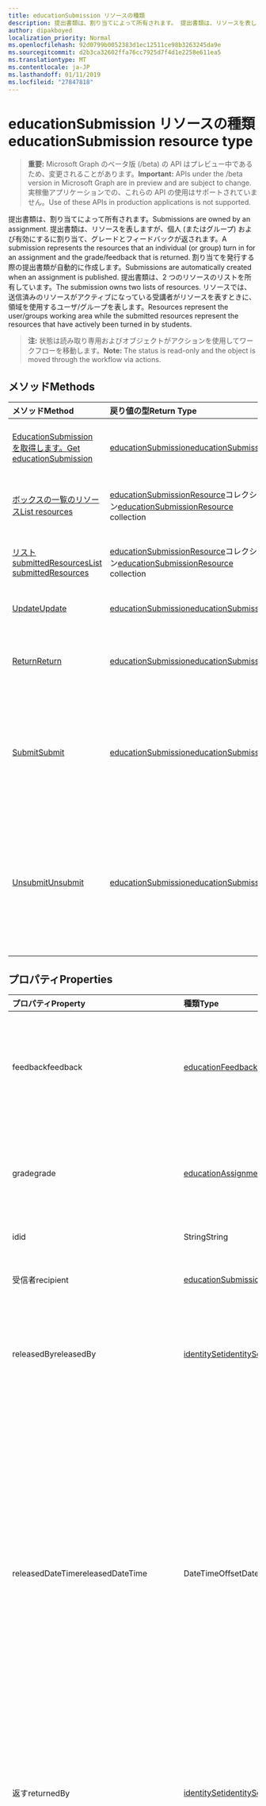 ```yaml
---
title: educationSubmission リソースの種類
description: 提出書類は、割り当てによって所有されます。 提出書類は、リソースを表しますが、個人 (またはグループ) および有効にするに割り当て、グレードとフィードバックが返されます。
author: dipakboyed
localization_priority: Normal
ms.openlocfilehash: 92d0799b0052383d1ec12511ce98b3263245da9e
ms.sourcegitcommit: d2b3ca32602ffa76cc7925d7f4d1e2258e611ea5
ms.translationtype: MT
ms.contentlocale: ja-JP
ms.lasthandoff: 01/11/2019
ms.locfileid: "27847818"
---
```

# <a name="educationsubmission-resource-type"></a><span data-ttu-id="796be-104">educationSubmission リソースの種類</span><span class="sxs-lookup"><span data-stu-id="796be-104">educationSubmission resource type</span></span>

> <span data-ttu-id="796be-105">**重要:** Microsoft Graph のベータ版 (/beta) の API はプレビュー中であるため、変更されることがあります。</span><span class="sxs-lookup"><span data-stu-id="796be-105">**Important:** APIs under the /beta version in Microsoft Graph are in preview and are subject to change.</span></span> <span data-ttu-id="796be-106">実稼働アプリケーションでの、これらの API の使用はサポートされていません。</span><span class="sxs-lookup"><span data-stu-id="796be-106">Use of these APIs in production applications is not supported.</span></span>

<span data-ttu-id="796be-107">提出書類は、割り当てによって所有されます。</span><span class="sxs-lookup"><span data-stu-id="796be-107">Submissions are owned by an assignment.</span></span> <span data-ttu-id="796be-108">提出書類は、リソースを表しますが、個人 (またはグループ) および有効にするに割り当て、グレードとフィードバックが返されます。</span><span class="sxs-lookup"><span data-stu-id="796be-108">A submission represents the resources that an individual (or group) turn in for an assignment and the grade/feedback that is returned.</span></span>
<span data-ttu-id="796be-109">割り当てを発行する際の提出書類が自動的に作成します。</span><span class="sxs-lookup"><span data-stu-id="796be-109">Submissions are automatically created when an assignment is published.</span></span> <span data-ttu-id="796be-110">提出書類は、2 つのリソースのリストを所有しています。</span><span class="sxs-lookup"><span data-stu-id="796be-110">The submission owns two lists of resources.</span></span> <span data-ttu-id="796be-111">リソースでは、送信済みのリソースがアクティブになっている受講者がリソースを表すときに、領域を使用するユーザ/グループを表します。</span><span class="sxs-lookup"><span data-stu-id="796be-111">Resources represent the user/groups working area while the submitted resources represent the resources that have actively been turned in by students.</span></span>  

><span data-ttu-id="796be-112">**注:** 状態は読み取り専用およびオブジェクトがアクションを使用してワークフローを移動します。</span><span class="sxs-lookup"><span data-stu-id="796be-112">**Note:** The status is read-only and the object is moved through the workflow via actions.</span></span> 

## <a name="methods"></a><span data-ttu-id="796be-113">メソッド</span><span class="sxs-lookup"><span data-stu-id="796be-113">Methods</span></span>

| <span data-ttu-id="796be-114">メソッド</span><span class="sxs-lookup"><span data-stu-id="796be-114">Method</span></span>           | <span data-ttu-id="796be-115">戻り値の型</span><span class="sxs-lookup"><span data-stu-id="796be-115">Return Type</span></span>    |<span data-ttu-id="796be-116">説明</span><span class="sxs-lookup"><span data-stu-id="796be-116">Description</span></span>|
|:---------------|:--------|:----------|
|[<span data-ttu-id="796be-117">EducationSubmission を取得します。</span><span class="sxs-lookup"><span data-stu-id="796be-117">Get educationSubmission</span></span>](../api/educationsubmission-get.md) | [<span data-ttu-id="796be-118">educationSubmission</span><span class="sxs-lookup"><span data-stu-id="796be-118">educationSubmission</span></span>](educationsubmission.md) |<span data-ttu-id="796be-119">**EducationSubmission**オブジェクトのプロパティと関係を参照してください。</span><span class="sxs-lookup"><span data-stu-id="796be-119">Read properties and relationships of an **educationSubmission** object.</span></span>|
|[<span data-ttu-id="796be-120">ボックスの一覧のリソース</span><span class="sxs-lookup"><span data-stu-id="796be-120">List resources</span></span>](../api/educationsubmission-list-resources.md) |<span data-ttu-id="796be-121">[educationSubmissionResource](educationsubmissionresource.md)コレクション</span><span class="sxs-lookup"><span data-stu-id="796be-121">[educationSubmissionResource](educationsubmissionresource.md) collection</span></span>| <span data-ttu-id="796be-122">**EducationSubmissionResource**オブジェクトのコレクションを取得します。</span><span class="sxs-lookup"><span data-stu-id="796be-122">Get an **educationSubmissionResource** object collection.</span></span>|
|[<span data-ttu-id="796be-123">リスト submittedResources</span><span class="sxs-lookup"><span data-stu-id="796be-123">List submittedResources</span></span>](../api/educationsubmission-list-submittedresources.md) |<span data-ttu-id="796be-124">[educationSubmissionResource](educationsubmissionresource.md)コレクション</span><span class="sxs-lookup"><span data-stu-id="796be-124">[educationSubmissionResource](educationsubmissionresource.md) collection</span></span>| <span data-ttu-id="796be-125">**EducationSubmissionResource**オブジェクトのコレクションを取得します。</span><span class="sxs-lookup"><span data-stu-id="796be-125">Get an **educationSubmissionResource** object collection.</span></span>|
|[<span data-ttu-id="796be-126">Update</span><span class="sxs-lookup"><span data-stu-id="796be-126">Update</span></span>](../api/educationsubmission-update.md) | [<span data-ttu-id="796be-127">educationSubmission</span><span class="sxs-lookup"><span data-stu-id="796be-127">educationSubmission</span></span>](educationsubmission.md) |<span data-ttu-id="796be-128">**EducationSubmission**オブジェクトを更新します。</span><span class="sxs-lookup"><span data-stu-id="796be-128">Update an **educationSubmission** object.</span></span> |
|[<span data-ttu-id="796be-129">Return</span><span class="sxs-lookup"><span data-stu-id="796be-129">Return</span></span>](../api/educationsubmission-return.md)|[<span data-ttu-id="796be-130">educationSubmission</span><span class="sxs-lookup"><span data-stu-id="796be-130">educationSubmission</span></span>](educationsubmission.md)|<span data-ttu-id="796be-131">教師は、生徒に成績とフィードバックを表示できることを示す戻り値を使用します。</span><span class="sxs-lookup"><span data-stu-id="796be-131">A teacher uses return to indicate that the grades/feedback can be shown to the student.</span></span>|
|[<span data-ttu-id="796be-132">Submit</span><span class="sxs-lookup"><span data-stu-id="796be-132">Submit</span></span>](../api/educationsubmission-submit.md)|[<span data-ttu-id="796be-133">educationSubmission</span><span class="sxs-lookup"><span data-stu-id="796be-133">educationSubmission</span></span>](educationsubmission.md)|<span data-ttu-id="796be-134">受講者にするには、割り当ての使用を送信します。</span><span class="sxs-lookup"><span data-stu-id="796be-134">A student uses submit to turn in the assignment.</span></span> <span data-ttu-id="796be-135">これは、グレーディングの**submittedResources**フォルダーにリソースをコピーし、ステータスを更新します。</span><span class="sxs-lookup"><span data-stu-id="796be-135">This will copy the resources into the **submittedResources** folder for grading and updates the status.</span></span>|
|[<span data-ttu-id="796be-136">Unsubmit</span><span class="sxs-lookup"><span data-stu-id="796be-136">Unsubmit</span></span>](../api/educationsubmission-unsubmit.md)|[<span data-ttu-id="796be-137">educationSubmission</span><span class="sxs-lookup"><span data-stu-id="796be-137">educationSubmission</span></span>](educationsubmission.md)|<span data-ttu-id="796be-138">受講者は、作業から提出された提出書類の状態に移動するのには、unsubmit を使用します。</span><span class="sxs-lookup"><span data-stu-id="796be-138">A student uses the unsubmit to move the state of the submission from submitted back to working.</span></span> <span data-ttu-id="796be-139">これは、グレーディングの**workingResources**フォルダーにリソースをコピーし、ステータスを更新します。</span><span class="sxs-lookup"><span data-stu-id="796be-139">This will copy the resources into the **workingResources** folder for grading and updates the status.</span></span>|

## <a name="properties"></a><span data-ttu-id="796be-140">プロパティ</span><span class="sxs-lookup"><span data-stu-id="796be-140">Properties</span></span>
| <span data-ttu-id="796be-141">プロパティ</span><span class="sxs-lookup"><span data-stu-id="796be-141">Property</span></span>     | <span data-ttu-id="796be-142">種類</span><span class="sxs-lookup"><span data-stu-id="796be-142">Type</span></span>   |<span data-ttu-id="796be-143">説明</span><span class="sxs-lookup"><span data-stu-id="796be-143">Description</span></span>|
|:---------------|:--------|:----------|
|<span data-ttu-id="796be-144">feedback</span><span class="sxs-lookup"><span data-stu-id="796be-144">feedback</span></span>|[<span data-ttu-id="796be-145">educationFeedback</span><span class="sxs-lookup"><span data-stu-id="796be-145">educationFeedback</span></span>](educationfeedback.md)|<span data-ttu-id="796be-146">受講者に、先生のノートを保存する [フィードバック] プロパティを保持します。</span><span class="sxs-lookup"><span data-stu-id="796be-146">Holds the feedback property which stores the teacher's notes back to students.</span></span>|
|<span data-ttu-id="796be-147">grade</span><span class="sxs-lookup"><span data-stu-id="796be-147">grade</span></span>|[<span data-ttu-id="796be-148">educationAssignmentGrade</span><span class="sxs-lookup"><span data-stu-id="796be-148">educationAssignmentGrade</span></span>](educationassignmentgrade.md)|<span data-ttu-id="796be-149">教師は、この送信に割り当てられますグレード情報を保持するには。</span><span class="sxs-lookup"><span data-stu-id="796be-149">Holds the grade information a teacher assigns to this submission.</span></span>|
|<span data-ttu-id="796be-150">id</span><span class="sxs-lookup"><span data-stu-id="796be-150">id</span></span>|<span data-ttu-id="796be-151">String</span><span class="sxs-lookup"><span data-stu-id="796be-151">String</span></span>| <span data-ttu-id="796be-152">読み取り専用です。</span><span class="sxs-lookup"><span data-stu-id="796be-152">Read-only.</span></span>|
|<span data-ttu-id="796be-153">受信者</span><span class="sxs-lookup"><span data-stu-id="796be-153">recipient</span></span>|[<span data-ttu-id="796be-154">educationSubmissionRecipient</span><span class="sxs-lookup"><span data-stu-id="796be-154">educationSubmissionRecipient</span></span>](educationsubmissionrecipient.md)|<span data-ttu-id="796be-155">この提出書類に割り当てられました。</span><span class="sxs-lookup"><span data-stu-id="796be-155">Who this submission is assigned to.</span></span>|
|<span data-ttu-id="796be-156">releasedBy</span><span class="sxs-lookup"><span data-stu-id="796be-156">releasedBy</span></span>|[<span data-ttu-id="796be-157">identitySet</span><span class="sxs-lookup"><span data-stu-id="796be-157">identitySet</span></span>](identityset.md)|<span data-ttu-id="796be-158">リリースには、この送信のステータスを移動したユーザーです。</span><span class="sxs-lookup"><span data-stu-id="796be-158">User who moved the status of this submission to released.</span></span>|
|<span data-ttu-id="796be-159">releasedDateTime</span><span class="sxs-lookup"><span data-stu-id="796be-159">releasedDateTime</span></span>|<span data-ttu-id="796be-160">DateTimeOffset</span><span class="sxs-lookup"><span data-stu-id="796be-160">DateTimeOffset</span></span>|<span data-ttu-id="796be-161">提出書類がリリースされた時点での瞬間。</span><span class="sxs-lookup"><span data-stu-id="796be-161">Moment in time when the submission was released.</span></span> <span data-ttu-id="796be-162">Timestamp 型は、ISO 8601 形式を使用して日付と時刻の情報を表し、常に UTC 時間です。</span><span class="sxs-lookup"><span data-stu-id="796be-162">The Timestamp type represents date and time information using ISO 8601 format and is always in UTC time.</span></span> <span data-ttu-id="796be-163">たとえば、2014 年 1 月 1 日午前 0 時 (UTC) は、次のようになります。`'2014-01-01T00:00:00Z'`</span><span class="sxs-lookup"><span data-stu-id="796be-163">For example, midnight UTC on Jan 1, 2014 would look like this: `'2014-01-01T00:00:00Z'`</span></span>|
|<span data-ttu-id="796be-164">返す</span><span class="sxs-lookup"><span data-stu-id="796be-164">returnedBy</span></span>|[<span data-ttu-id="796be-165">identitySet</span><span class="sxs-lookup"><span data-stu-id="796be-165">identitySet</span></span>](identityset.md)|<span data-ttu-id="796be-166">返されるには、この送信のステータスを移動したユーザーです。</span><span class="sxs-lookup"><span data-stu-id="796be-166">User who moved the status of this submission to returned.</span></span>|
|<span data-ttu-id="796be-167">returnedDateTime</span><span class="sxs-lookup"><span data-stu-id="796be-167">returnedDateTime</span></span>|<span data-ttu-id="796be-168">DateTimeOffset</span><span class="sxs-lookup"><span data-stu-id="796be-168">DateTimeOffset</span></span>|<span data-ttu-id="796be-169">提出書類が返された瞬間です。</span><span class="sxs-lookup"><span data-stu-id="796be-169">Moment in time when the submission was returned.</span></span> <span data-ttu-id="796be-170">Timestamp 型は、ISO 8601 形式を使用して日付と時刻の情報を表し、常に UTC 時間です。</span><span class="sxs-lookup"><span data-stu-id="796be-170">The Timestamp type represents date and time information using ISO 8601 format and is always in UTC time.</span></span> <span data-ttu-id="796be-171">たとえば、2014 年 1 月 1 日午前 0 時 (UTC) は、次のようになります。`'2014-01-01T00:00:00Z'`</span><span class="sxs-lookup"><span data-stu-id="796be-171">For example, midnight UTC on Jan 1, 2014 would look like this: `'2014-01-01T00:00:00Z'`</span></span>|
|<span data-ttu-id="796be-172">resourcesFolderUrl</span><span class="sxs-lookup"><span data-stu-id="796be-172">resourcesFolderUrl</span></span>|<span data-ttu-id="796be-173">String</span><span class="sxs-lookup"><span data-stu-id="796be-173">String</span></span>|<span data-ttu-id="796be-174">この送信のためのリソースのすべてのファイル、フォルダーを格納する必要があります。</span><span class="sxs-lookup"><span data-stu-id="796be-174">Folder where all file resources for this submission need to be stored.</span></span>|
|<span data-ttu-id="796be-175">status</span><span class="sxs-lookup"><span data-stu-id="796be-175">status</span></span>|<span data-ttu-id="796be-176">文字列</span><span class="sxs-lookup"><span data-stu-id="796be-176">string</span></span>| <span data-ttu-id="796be-177">読み取り専用。</span><span class="sxs-lookup"><span data-stu-id="796be-177">Read-Only.</span></span> <span data-ttu-id="796be-178">使用可能な値: `working`、`submitted`、`released`、`returned`。</span><span class="sxs-lookup"><span data-stu-id="796be-178">Possible values are: `working`, `submitted`, `released`, `returned`.</span></span>|
|<span data-ttu-id="796be-179">submittedBy</span><span class="sxs-lookup"><span data-stu-id="796be-179">submittedBy</span></span>|[<span data-ttu-id="796be-180">identitySet</span><span class="sxs-lookup"><span data-stu-id="796be-180">identitySet</span></span>](identityset.md)|<span data-ttu-id="796be-181">送信済みの状態に、リソースを移動したユーザーです。</span><span class="sxs-lookup"><span data-stu-id="796be-181">User who moved the resource into the submitted state.</span></span>|
|<span data-ttu-id="796be-182">submittedDateTime</span><span class="sxs-lookup"><span data-stu-id="796be-182">submittedDateTime</span></span>|<span data-ttu-id="796be-183">DateTimeOffset</span><span class="sxs-lookup"><span data-stu-id="796be-183">DateTimeOffset</span></span>|<span data-ttu-id="796be-184">提出書類を提出済みの状態に移動したときの時点です。</span><span class="sxs-lookup"><span data-stu-id="796be-184">Moment in time when the submission was moved into the submitted state.</span></span> <span data-ttu-id="796be-185">Timestamp 型は、ISO 8601 形式を使用して日付と時刻の情報を表し、常に UTC 時間です。</span><span class="sxs-lookup"><span data-stu-id="796be-185">The Timestamp type represents date and time information using ISO 8601 format and is always in UTC time.</span></span> <span data-ttu-id="796be-186">たとえば、2014 年 1 月 1 日午前 0 時 (UTC) は、次のようになります。`'2014-01-01T00:00:00Z'`</span><span class="sxs-lookup"><span data-stu-id="796be-186">For example, midnight UTC on Jan 1, 2014 would look like this: `'2014-01-01T00:00:00Z'`</span></span>|
|<span data-ttu-id="796be-187">unsubmittedBy</span><span class="sxs-lookup"><span data-stu-id="796be-187">unsubmittedBy</span></span>|[<span data-ttu-id="796be-188">identitySet</span><span class="sxs-lookup"><span data-stu-id="796be-188">identitySet</span></span>](identityset.md)|<span data-ttu-id="796be-189">リソースを移動したユーザーからは、作業の状態に送信します。</span><span class="sxs-lookup"><span data-stu-id="796be-189">User who moved the resource from submitted into the working state.</span></span>|
|<span data-ttu-id="796be-190">unsubmittedDateTime</span><span class="sxs-lookup"><span data-stu-id="796be-190">unsubmittedDateTime</span></span>|<span data-ttu-id="796be-191">DateTimeOffset</span><span class="sxs-lookup"><span data-stu-id="796be-191">DateTimeOffset</span></span>|<span data-ttu-id="796be-192">移動するとき、提出書類がから送信、正常な状態に瞬間です。</span><span class="sxs-lookup"><span data-stu-id="796be-192">Moment in time when the submission was moved from submitted into the working state.</span></span> <span data-ttu-id="796be-193">Timestamp 型は、ISO 8601 形式を使用して日付と時刻の情報を表し、常に UTC 時間です。</span><span class="sxs-lookup"><span data-stu-id="796be-193">The Timestamp type represents date and time information using ISO 8601 format and is always in UTC time.</span></span> <span data-ttu-id="796be-194">たとえば、2014 年 1 月 1 日午前 0 時 (UTC) は、次のようになります。`'2014-01-01T00:00:00Z'`</span><span class="sxs-lookup"><span data-stu-id="796be-194">For example, midnight UTC on Jan 1, 2014 would look like this: `'2014-01-01T00:00:00Z'`</span></span>|

## <a name="relationships"></a><span data-ttu-id="796be-195">リレーションシップ</span><span class="sxs-lookup"><span data-stu-id="796be-195">Relationships</span></span>
| <span data-ttu-id="796be-196">リレーションシップ</span><span class="sxs-lookup"><span data-stu-id="796be-196">Relationship</span></span> | <span data-ttu-id="796be-197">型</span><span class="sxs-lookup"><span data-stu-id="796be-197">Type</span></span>   |<span data-ttu-id="796be-198">説明</span><span class="sxs-lookup"><span data-stu-id="796be-198">Description</span></span>|
|:---------------|:--------|:----------|
|<span data-ttu-id="796be-199">resources</span><span class="sxs-lookup"><span data-stu-id="796be-199">resources</span></span>|<span data-ttu-id="796be-200">[educationSubmissionResource](educationsubmissionresource.md)コレクション</span><span class="sxs-lookup"><span data-stu-id="796be-200">[educationSubmissionResource](educationsubmissionresource.md) collection</span></span>| <span data-ttu-id="796be-201">Null 許容型。</span><span class="sxs-lookup"><span data-stu-id="796be-201">Nullable.</span></span>|
|<span data-ttu-id="796be-202">submittedResources</span><span class="sxs-lookup"><span data-stu-id="796be-202">submittedResources</span></span>|<span data-ttu-id="796be-203">[educationSubmissionResource](educationsubmissionresource.md)コレクション</span><span class="sxs-lookup"><span data-stu-id="796be-203">[educationSubmissionResource](educationsubmissionresource.md) collection</span></span>| <span data-ttu-id="796be-p111">読み取り専用です。Null 許容型。</span><span class="sxs-lookup"><span data-stu-id="796be-p111">Read-only. Nullable.</span></span>|

## <a name="json-representation"></a><span data-ttu-id="796be-206">JSON 表記</span><span class="sxs-lookup"><span data-stu-id="796be-206">JSON representation</span></span>

<span data-ttu-id="796be-207">リソースの JSON 表記を次に示します。</span><span class="sxs-lookup"><span data-stu-id="796be-207">The following is a JSON representation of the resource.</span></span>

<!-- {
  "blockType": "resource",
  "optionalProperties": [

  ],
  "@odata.type": "microsoft.graph.educationSubmission"
}-->

```json
{
  "feedback": {"@odata.type": "microsoft.graph.educationFeedback"},
  "grade": {"@odata.type": "microsoft.graph.educationAssignmentGrade"},
  "id": "String (identifier)",
  "recipient": {"@odata.type": "microsoft.graph.educationSubmissionRecipient"},
  "returnedBy": {"@odata.type": "microsoft.graph.identitySet"},
  "returnedDateTime": "String (timestamp)",
  "resourcesFolderUrl": "String",
  "status": "string",
  "submittedBy": {"@odata.type": "microsoft.graph.identitySet"},
  "submittedDateTime": "String (timestamp)",
  "unsubmittedBy": {"@odata.type": "microsoft.graph.identitySet"},
  "unsubmittedDateTime": "String (timestamp)"
}
```

<!-- uuid: 8fcb5dbc-d5aa-4681-8e31-b001d5168d79
2015-10-25 14:57:30 UTC -->
<!-- {
  "type": "#page.annotation",
  "description": "educationSubmission resource",
  "keywords": "",
  "section": "documentation",
  "tocPath": ""
}-->
